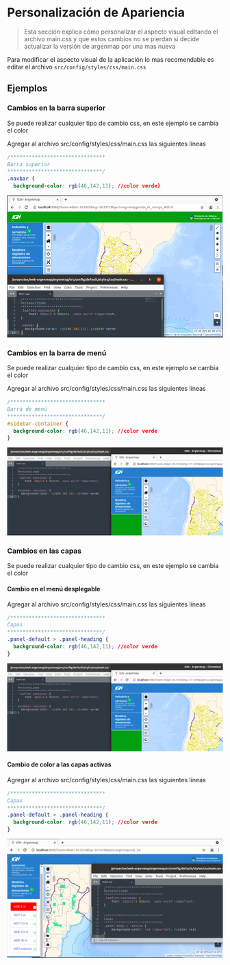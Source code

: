# Personalización de Apariencia

   > Esta sección explica cómo personalizar el aspecto visual editando el archivo main.css y que estos cambios no se pierdan si decide actualizar la versión de argenmap por una mas nueva

Para modificar el aspecto visual de la aplicación lo mas recomendable es editar el archivo  `src/config/styles/css/main.css` 

## Ejemplos

### Cambios en la barra superior

Se puede realizar cualquier tipo de cambio css, en este ejemplo se cambia el color

Agregar al archivo src/config/styles/css/main.css las siguientes líneas

```css
/*******************************
Barra superior
*******************************/
.navbar {
  background-color: rgb(46,142,11); //color verde}
```

![cambio de color al menú lateral](img/custom-color-navbar.png)

### Cambios en la barra de menú

Se puede realizar cualquier tipo de cambio css, en este ejemplo se cambia el color

Agregar al archivo src/config/styles/css/main.css las siguientes líneas


```css
/*******************************
Barra de menú
*******************************/
#sidebar-container {
  background-color: rgb(46,142,11); //color verde
}
```

![cambio de color al menú lateral](img/custom-color-sidebar-container.png)

### Cambios en las capas

Se puede realizar cualquier tipo de cambio css, en este ejemplo se cambia el color

#### Cambio en el menú desplegable

Agregar al archivo src/config/styles/css/main.css las siguientes líneas


```css
/*******************************
Capas
*******************************/
.panel-default > .panel-heading {
  background-color: rgb(46,142,11); //color verde
}
```

![cambio de color al menú desplegable](img/custom-color-sidebar-container.png)

#### Cambio de color a las capas activas

Agregar al archivo src/config/styles/css/main.css las siguientes líneas

```css
/*******************************
Capas
*******************************/
.panel-default > .panel-heading {
  background-color: rgb(46,142,11); //color verde
}
```

![cambio de color a capas activas](img/custom-layers-color.png)